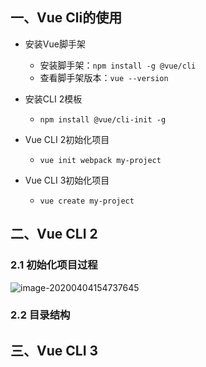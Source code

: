 ## 一、Vue Cli的使用

- 安装Vue脚手架
  - 安装脚手架：`npm install -g @vue/cli`
  - 查看脚手架版本：`vue --version`

- 安装CLI 2模板
  - `npm install @vue/cli-init -g`

- Vue CLI 2初始化项目
  - `vue init webpack my-project`
- Vue CLI 3初始化项目
  - `vue create my-project`



##  二、Vue CLI 2

### 2.1 初始化项目过程

![image-20200404154737645](https://gitee.com/liukai830/picgo/raw/master/image-20200404154737645.png)

### 2.2 目录结构









## 三、Vue CLI 3



